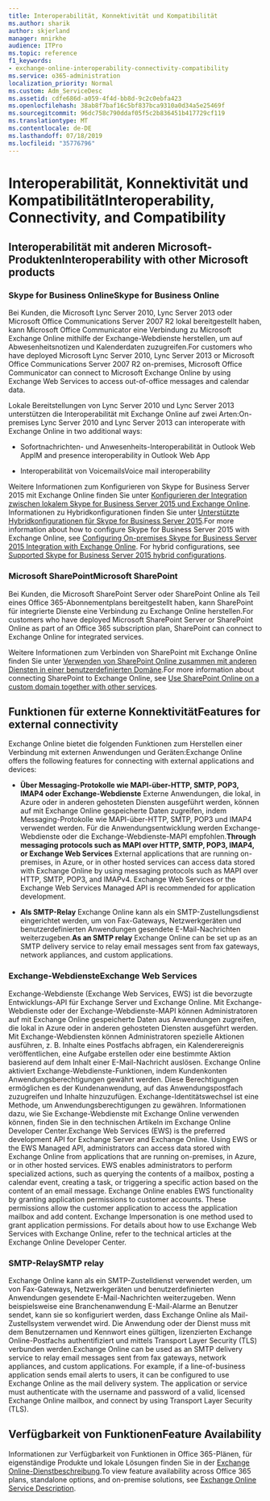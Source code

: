 ```yaml
---
title: Interoperabilität, Konnektivität und Kompatibilität
ms.author: sharik
author: skjerland
manager: mnirkhe
audience: ITPro
ms.topic: reference
f1_keywords:
- exchange-online-interoperability-connectivity-compatibility
ms.service: o365-administration
localization_priority: Normal
ms.custom: Adm_ServiceDesc
ms.assetid: cdfe686d-a059-4f4d-bb8d-9c2c0ebfa423
ms.openlocfilehash: 38ab8f7baf16c5bf837bca9310a0d34a5e25469f
ms.sourcegitcommit: 96dc758c790ddaf05f5c2b836451b417729cf119
ms.translationtype: MT
ms.contentlocale: de-DE
ms.lasthandoff: 07/18/2019
ms.locfileid: "35776796"
---
```

# <a name="interoperability-connectivity-and-compatibility"></a><span data-ttu-id="b8e76-102">Interoperabilität, Konnektivität und Kompatibilität</span><span class="sxs-lookup"><span data-stu-id="b8e76-102">Interoperability, Connectivity, and Compatibility</span></span>

## <a name="interoperability-with-other-microsoft-products"></a><span data-ttu-id="b8e76-103">Interoperabilität mit anderen Microsoft-Produkten</span><span class="sxs-lookup"><span data-stu-id="b8e76-103">Interoperability with other Microsoft products</span></span>

### <a name="skype-for-business-online"></a><span data-ttu-id="b8e76-104">Skype for Business Online</span><span class="sxs-lookup"><span data-stu-id="b8e76-104">Skype for Business Online</span></span>

<span data-ttu-id="b8e76-105">Bei Kunden, die Microsoft Lync Server 2010, Lync Server 2013 oder Microsoft Office Communications Server 2007 R2 lokal bereitgestellt haben, kann Microsoft Office Communicator eine Verbindung zu Microsoft Exchange Online mithilfe der Exchange-Webdienste herstellen, um auf Abwesenheitsnotizen und Kalenderdaten zuzugreifen.</span><span class="sxs-lookup"><span data-stu-id="b8e76-105">For customers who have deployed Microsoft Lync Server 2010, Lync Server 2013 or Microsoft Office Communications Server 2007 R2 on-premises, Microsoft Office Communicator can connect to Microsoft Exchange Online by using Exchange Web Services to access out-of-office messages and calendar data.</span></span>
  
<span data-ttu-id="b8e76-106">Lokale Bereitstellungen von Lync Server 2010 und Lync Server 2013 unterstützen die Interoperabilität mit Exchange Online auf zwei Arten:</span><span class="sxs-lookup"><span data-stu-id="b8e76-106">On-premises Lync Server 2010 and Lync Server 2013 can interoperate with Exchange Online in two additional ways:</span></span>
  
- <span data-ttu-id="b8e76-107">Sofortnachrichten- und Anwesenheits-Interoperabilität in Outlook Web App</span><span class="sxs-lookup"><span data-stu-id="b8e76-107">IM and presence interoperability in Outlook Web App</span></span>
    
- <span data-ttu-id="b8e76-108">Interoperabilität von Voicemails</span><span class="sxs-lookup"><span data-stu-id="b8e76-108">Voice mail interoperability</span></span>
    
<span data-ttu-id="b8e76-p101">Weitere Informationen zum Konfigurieren von Skype for Business Server 2015 mit Exchange Online finden Sie unter [Konfigurieren der Integration zwischen lokalem Skype for Business Server 2015 und Exchange Online](https://go.microsoft.com/fwlink/p/?LinkId=271804). Informationen zu Hybridkonfigurationen finden Sie unter [Unterstützte Hybridkonfigurationen für Skype for Business Server 2015](https://go.microsoft.com/fwlink/?LinkID=513084).</span><span class="sxs-lookup"><span data-stu-id="b8e76-p101">For more information about how to configure Skype for Business Server 2015 with Exchange Online, see [Configuring On-premises Skype for Business Server 2015 Integration with Exchange Online](https://go.microsoft.com/fwlink/p/?LinkId=271804). For hybrid configurations, see [Supported Skype for Business Server 2015 hybrid configurations](https://go.microsoft.com/fwlink/?LinkID=513084).</span></span>
  
### <a name="microsoft-sharepoint"></a><span data-ttu-id="b8e76-111">Microsoft SharePoint</span><span class="sxs-lookup"><span data-stu-id="b8e76-111">Microsoft SharePoint</span></span>

<span data-ttu-id="b8e76-112">Bei Kunden, die Microsoft SharePoint Server oder SharePoint Online als Teil eines Office 365-Abonnementplans bereitgestellt haben, kann SharePoint für integrierte Dienste eine Verbindung zu Exchange Online herstellen.</span><span class="sxs-lookup"><span data-stu-id="b8e76-112">For customers who have deployed Microsoft SharePoint Server or SharePoint Online as part of an Office 365 subscription plan, SharePoint can connect to Exchange Online for integrated services.</span></span>
  
<span data-ttu-id="b8e76-113">Weitere Informationen zum Verbinden von SharePoint mit Exchange Online finden Sie unter [Verwenden von SharePoint Online zusammen mit anderen Diensten in einer benutzerdefinierten Domäne](https://go.microsoft.com/fwlink/?LinkId=271805).</span><span class="sxs-lookup"><span data-stu-id="b8e76-113">For more information about connecting SharePoint to Exchange Online, see [Use SharePoint Online on a custom domain together with other services](https://go.microsoft.com/fwlink/?LinkId=271805).</span></span>
  
## <a name="features-for-external-connectivity"></a><span data-ttu-id="b8e76-114">Funktionen für externe Konnektivität</span><span class="sxs-lookup"><span data-stu-id="b8e76-114">Features for external connectivity</span></span>

<span data-ttu-id="b8e76-115">Exchange Online bietet die folgenden Funktionen zum Herstellen einer Verbindung mit externen Anwendungen und Geräten:</span><span class="sxs-lookup"><span data-stu-id="b8e76-115">Exchange Online offers the following features for connecting with external applications and devices:</span></span>
  
- <span data-ttu-id="b8e76-p102">**Über Messaging-Protokolle wie MAPI-über-HTTP, SMTP, POP3, IMAP4 oder Exchange-Webdienste** Externe Anwendungen, die lokal, in Azure oder in anderen gehosteten Diensten ausgeführt werden, können auf mit Exchange Online gespeicherte Daten zugreifen, indem Messaging-Protokolle wie MAPI-über-HTTP, SMTP, POP3 und IMAP4 verwendet werden. Für die Anwendungsentwicklung werden Exchange-Webdienste oder die Exchange-Webdienste-MAPI empfohlen.</span><span class="sxs-lookup"><span data-stu-id="b8e76-p102">**Through messaging protocols such as MAPI over HTTP, SMTP, POP3, IMAP4, or Exchange Web Services** External applications that are running on-premises, in Azure, or in other hosted services can access data stored with Exchange Online by using messaging protocols such as MAPI over HTTP, SMTP, POP3, and IMAPv4. Exchange Web Services or the Exchange Web Services Managed API is recommended for application development.</span></span> 
    
- <span data-ttu-id="b8e76-118">**Als SMTP-Relay** Exchange Online kann als ein SMTP-Zustellungsdienst eingerichtet werden, um von Fax-Gateways, Netzwerkgeräten und benutzerdefinierten Anwendungen gesendete E-Mail-Nachrichten weiterzugeben.</span><span class="sxs-lookup"><span data-stu-id="b8e76-118">**As an SMTP relay** Exchange Online can be set up as an SMTP delivery service to relay email messages sent from fax gateways, network appliances, and custom applications.</span></span> 
    
### <a name="exchange-web-services"></a><span data-ttu-id="b8e76-119">Exchange-Webdienste</span><span class="sxs-lookup"><span data-stu-id="b8e76-119">Exchange Web Services</span></span>

<span data-ttu-id="b8e76-p103">Exchange-Webdienste (Exchange Web Services, EWS) ist die bevorzugte Entwicklungs-API für Exchange Server und Exchange Online. Mit Exchange-Webdienste oder der Exchange-Webdienste-MAPI können Administratoren auf mit Exchange Online gespeicherte Daten aus Anwendungen zugreifen, die lokal in Azure oder in anderen gehosteten Diensten ausgeführt werden. Mit Exchange-Webdiensten können Administratoren spezielle Aktionen ausführen, z. B. Inhalte eines Postfachs abfragen, ein Kalenderereignis veröffentlichen, eine Aufgabe erstellen oder eine bestimmte Aktion basierend auf dem Inhalt einer E-Mail-Nachricht auslösen. Exchange Online aktiviert Exchange-Webdienste-Funktionen, indem Kundenkonten Anwendungsberechtigungen gewährt werden. Diese Berechtigungen ermöglichen es der Kundenanwendung, auf das Anwendungspostfach zuzugreifen und Inhalte hinzuzufügen. Exchange-Identitätswechsel ist eine Methode, um Anwendungsberechtigungen zu gewähren. Informationen dazu, wie Sie Exchange-Webdienste mit Exchange Online verwenden können, finden Sie in den technischen Artikeln im Exchange Online Developer Center.</span><span class="sxs-lookup"><span data-stu-id="b8e76-p103">Exchange Web Services (EWS) is the preferred development API for Exchange Server and Exchange Online. Using EWS or the EWS Managed API, administrators can access data stored with Exchange Online from applications that are running on-premises, in Azure, or in other hosted services. EWS enables administrators to perform specialized actions, such as querying the contents of a mailbox, posting a calendar event, creating a task, or triggering a specific action based on the content of an email message. Exchange Online enables EWS functionality by granting application permissions to customer accounts. These permissions allow the customer application to access the application mailbox and add content. Exchange Impersonation is one method used to grant application permissions. For details about how to use Exchange Web Services with Exchange Online, refer to the technical articles at the Exchange Online Developer Center.</span></span>
  
### <a name="smtp-relay"></a><span data-ttu-id="b8e76-127">SMTP-Relay</span><span class="sxs-lookup"><span data-stu-id="b8e76-127">SMTP relay</span></span>

<span data-ttu-id="b8e76-p104">Exchange Online kann als ein SMTP-Zustelldienst verwendet werden, um von Fax-Gateways, Netzwerkgeräten und benutzerdefinierten Anwendungen gesendete E-Mail-Nachrichten weiterzugeben. Wenn beispielsweise eine Branchenanwendung E-Mail-Alarme an Benutzer sendet, kann sie so konfiguriert werden, dass Exchange Online als Mail-Zustellsystem verwendet wird. Die Anwendung oder der Dienst muss mit dem Benutzernamen und Kennwort eines gültigen, lizenzierten Exchange Online-Postfachs authentifiziert und mittels Transport Layer Security (TLS) verbunden werden.</span><span class="sxs-lookup"><span data-stu-id="b8e76-p104">Exchange Online can be used as an SMTP delivery service to relay email messages sent from fax gateways, network appliances, and custom applications. For example, if a line-of-business application sends email alerts to users, it can be configured to use Exchange Online as the mail delivery system. The application or service must authenticate with the username and password of a valid, licensed Exchange Online mailbox, and connect by using Transport Layer Security (TLS).</span></span>
  
## <a name="feature-availability"></a><span data-ttu-id="b8e76-131">Verfügbarkeit von Funktionen</span><span class="sxs-lookup"><span data-stu-id="b8e76-131">Feature Availability</span></span>

<span data-ttu-id="b8e76-132">Informationen zur Verfügbarkeit von Funktionen in Office 365-Plänen, für eigenständige Produkte und lokale Lösungen finden Sie in der [Exchange Online-Dienstbeschreibung](exchange-online-service-description.md).</span><span class="sxs-lookup"><span data-stu-id="b8e76-132">To view feature availability across Office 365 plans, standalone options, and on-premise solutions, see [Exchange Online Service Description](exchange-online-service-description.md).</span></span>
  

